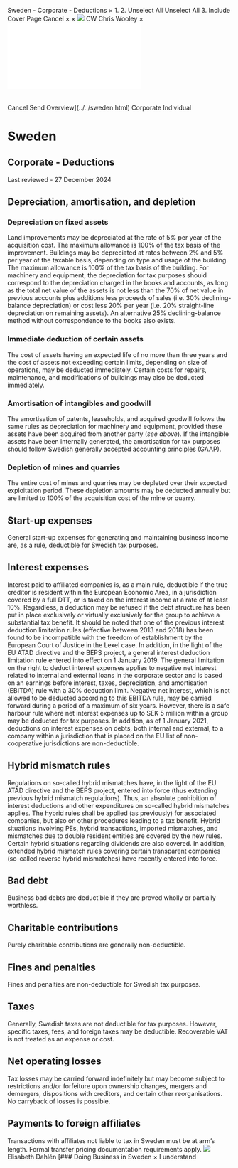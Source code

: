 Sweden - Corporate - Deductions
×
1.
2.
Unselect All
Unselect All
3.
Include Cover Page
Cancel
×
×
![](../../-/media/world-wide-tax-summaries/attachments/global---chris-wooley.ashx%3Frev=ac5e5f3223b34096b1afc2a6009c7320&revision=ac5e5f32-23b3-4096-b1af-c2a6009c7320&hash=859B7ADC84DC2CBEC9760E9E6EE7DE6D0A8BFCDF)
CW
Chris Wooley
×
![](deductions.html)
######
Cancel
Send
Overview](../../sweden.html)
Corporate
Individual
# Sweden
## Corporate - Deductions
Last reviewed - 27 December 2024
## Depreciation, amortisation, and depletion
### Depreciation on fixed assets
Land improvements may be depreciated at the rate of 5% per year of the acquisition cost. The maximum allowance is 100% of the tax basis of the improvement.
Buildings may be depreciated at rates between 2% and 5% per year of the taxable basis, depending on type and usage of the building. The maximum allowance is 100% of the tax basis of the building.
For machinery and equipment, the depreciation for tax purposes should correspond to the depreciation charged in the books and accounts, as long as the total net value of the assets is not less than the 70% of net value in previous accounts plus additions less proceeds of sales (i.e. 30% declining-balance depreciation) or cost less 20% per year (i.e. 20% straight-line depreciation on remaining assets). An alternative 25% declining-balance method without correspondence to the books also exists.
### Immediate deduction of certain assets
The cost of assets having an expected life of no more than three years and the cost of assets not exceeding certain limits, depending on size of operations, may be deducted immediately. Certain costs for repairs, maintenance, and modifications of buildings may also be deducted immediately.
### Amortisation of intangibles and goodwill
The amortisation of patents, leaseholds, and acquired goodwill follows the same rules as depreciation for machinery and equipment, provided these assets have been acquired from another party (*see above*). If the intangible assets have been internally generated, the amortisation for tax purposes should follow Swedish generally accepted accounting principles (GAAP).
### Depletion of mines and quarries
The entire cost of mines and quarries may be depleted over their expected exploitation period. These depletion amounts may be deducted annually but are limited to 100% of the acquisition cost of the mine or quarry.
## Start-up expenses
General start-up expenses for generating and maintaining business income are, as a rule, deductible for Swedish tax purposes.
## Interest expenses
Interest paid to affiliated companies is, as a main rule, deductible if the true creditor is resident within the European Economic Area, in a jurisdiction covered by a full DTT, or is taxed on the interest income at a rate of at least 10%. Regardless, a deduction may be refused if the debt structure has been put in place exclusively or virtually exclusively for the group to achieve a substantial tax benefit. It should be noted that one of the previous interest deduction limitation rules (effective between 2013 and 2018) has been found to be incompatible with the freedom of establishment by the European Court of Justice in the Lexel case.
In addition, in the light of the EU ATAD directive and the BEPS project, a general interest deduction limitation rule entered into effect on 1 January 2019. The general limitation on the right to deduct interest expenses applies to negative net interest related to internal and external loans in the corporate sector and is based on an earnings before interest, taxes, depreciation, and amortisation (EBITDA) rule with a 30% deduction limit. Negative net interest, which is not allowed to be deducted according to this EBITDA rule, may be carried forward during a period of a maximum of six years. However, there is a safe harbour rule where net interest expenses up to SEK 5 million within a group may be deducted for tax purposes.
In addition, as of 1 January 2021, deductions on interest expenses on debts, both internal and external, to a company within a jurisdiction that is placed on the EU list of non-cooperative jurisdictions are non-deductible.
## Hybrid mismatch rules
Regulations on so-called hybrid mismatches have, in the light of the EU ATAD directive and the BEPS project, entered into force (thus extending previous hybrid mismatch regulations). Thus, an absolute prohibition of interest deductions and other expenditures on so-called hybrid mismatches applies. The hybrid rules shall be applied (as previously) for associated companies, but also on other procedures leading to a tax benefit. Hybrid situations involving PEs, hybrid transactions, imported mismatches, and mismatches due to double resident entities are covered by the new rules. Certain hybrid situations regarding dividends are also covered. In addition, extended hybrid mismatch rules covering certain transparent companies (so-called reverse hybrid mismatches) have recently entered into force.
## Bad debt
Business bad debts are deductible if they are proved wholly or partially worthless.
## Charitable contributions
Purely charitable contributions are generally non-deductible.
## Fines and penalties
Fines and penalties are non-deductible for Swedish tax purposes.
## Taxes
Generally, Swedish taxes are not deductible for tax purposes. However, specific taxes, fees, and foreign taxes may be deductible. Recoverable VAT is not treated as an expense or cost.
## Net operating losses
Tax losses may be carried forward indefinitely but may become subject to restrictions and/or forfeiture upon ownership changes, mergers and demergers, dispositions with creditors, and certain other reorganisations. No carryback of losses is possible.
## Payments to foreign affiliates
Transactions with affiliates not liable to tax in Sweden must be at arm’s length. Formal transfer pricing documentation requirements apply.
![](../../-/media/world-wide-tax-summaries/swedenelisabeth-dahlensweden--elisabeth-dahlenjpg20240828092006986.ashx%3Frev=dfc9cc769d72499881311b5e69b982f2&revision=dfc9cc76-9d72-4998-8131-1b5e69b982f2&hash=BAE5B2FDFB8079A60D5D28BC6DA09044DEBCD377)
Elisabeth Dahlén
[### Doing Business in Sweden
×
I understand